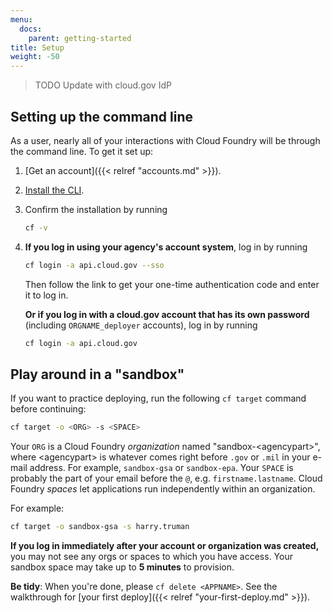 ```yaml
---
menu:
  docs:
    parent: getting-started
title: Setup
weight: -50
---
```


> TODO Update with cloud.gov IdP

## Setting up the command line
As a user, nearly all of your interactions with Cloud Foundry will be through the command line. To get it set up:

1. [Get an account]({{< relref "accounts.md" >}}).
1. [Install the CLI](https://docs.cloudfoundry.org/devguide/installcf/install-go-cli.html).
1. Confirm the installation by running

    ```bash
    cf -v
    ```

1. **If you log in using your agency's account system**, log in by running

    ```bash
    cf login -a api.cloud.gov --sso
    ```

    Then follow the link to get your one-time authentication code and enter it to log in.

    **Or if you log in with a cloud.gov account that has its own password** (including `ORGNAME_deployer` accounts), log in by running

    ```bash
    cf login -a api.cloud.gov
    ```

## Play around in a "sandbox"

If you want to practice deploying, run the following `cf target` command before continuing:

```bash
cf target -o <ORG> -s <SPACE>
```

Your `ORG` is a Cloud Foundry _organization_ named "sandbox-&lt;agencypart&gt;", where &lt;agencypart&gt; is whatever comes right before `.gov` or `.mil` in your
e-mail address. For example, `sandbox-gsa` or `sandbox-epa`. Your `SPACE` is probably the part of your email before the `@`, e.g. `firstname.lastname`. Cloud Foundry _spaces_ let applications run independently within an organization.  

For example:

```bash
cf target -o sandbox-gsa -s harry.truman
```
**If you log in immediately after your account or organization was created,** you may not see any orgs or spaces to which you have access. Your sandbox space may take up to **5 minutes** to provision.

**Be tidy**: When you're done, please `cf delete <APPNAME>`. See the walkthrough for [your first deploy]({{< relref "your-first-deploy.md" >}}).
